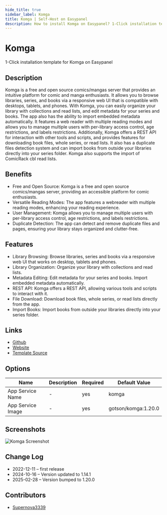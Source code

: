 ```yaml
---
hide_title: true
sidebar_label: Komga
title: Komga | Self-Host on Easypanel
description: How to install Komga on Easypanel? 1-Click installation template for Komga on Easypanel
---
```


<!-- generated -->

# Komga

1-Click installation template for Komga on Easypanel

## Description

Komga is a free and open source comics/mangas server that provides an intuitive platform for comic and manga enthusiasts. It allows you to browse libraries, series, and books via a responsive web UI that is compatible with desktops, tablets, and phones. With Komga, you can easily organize your library with collections and read lists, and edit metadata for your series and books. The app also has the ability to import embedded metadata automatically. It features a web reader with multiple reading modes and allows you to manage multiple users with per-library access control, age restrictions, and labels restrictions. Additionally, Komga offers a REST API for interaction with other tools and scripts, and provides features for downloading book files, whole series, or read lists. It also has a duplicate files detection system and can import books from outside your libraries directly into your series folder. Komga also supports the import of ComicRack cbl read lists.

## Benefits

- Free and Open Source: Komga is a free and open source comics/mangas server, providing an accessible platform for comic enthusiasts.
- Versatile Reading Modes: The app features a webreader with multiple reading modes, enhancing your reading experience.
- User Management: Komga allows you to manage multiple users with per-library access control, age restrictions, and labels restrictions.
- Duplicate Detection: The app can detect and remove duplicate files and pages, ensuring your library stays organized and clutter-free.

## Features

- Library Browsing: Browse libraries, series and books via a responsive web UI that works on desktop, tablets and phones.
- Library Organization: Organize your library with collections and read lists.
- Metadata Editing: Edit metadata for your series and books. Import embedded metadata automatically.
- REST API: Komga offers a REST API, allowing various tools and scripts to interact with it.
- File Download: Download book files, whole series, or read lists directly from the app.
- Import Books: Import books from outside your libraries directly into your series folder.

## Links

- [Github](https://github.com/gotson/komga)
- [Website](https://komga.org)
- [Template Source](https://github.com/easypanel-io/templates/tree/main/templates/komga)

## Options

Name | Description | Required | Default Value
-|-|-|-
App Service Name | - | yes | komga
App Service Image | - | yes | gotson/komga:1.20.0

## Screenshots

![Komga Screenshot](./assets/screenshot.png)

## Change Log

- 2022-12-11 – first release
- 2024-10-16 – Version updated to 1.14.1
- 2025-02-28 – Version bumped to 1.20.0

## Contributors

- [Supernova3339](https://github.com/Supernova3339)
